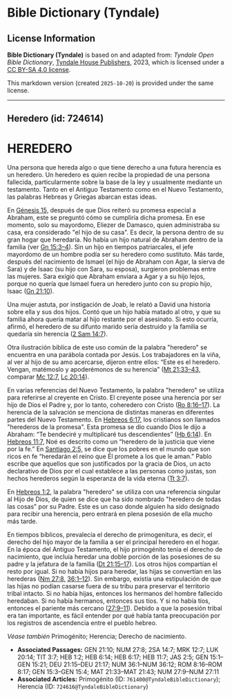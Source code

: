 # Bible Dictionary (Tyndale)

## License Information

**Bible Dictionary (Tyndale)** is based on and adapted from: _Tyndale Open Bible Dictionary_, [Tyndale House Publishers](https://tyndaleopenresources.com/), 2023, which is licensed under a [CC BY-SA 4.0 license](https://creativecommons.org/licenses/by-sa/4.0/legalcode.en).

This markdown version (created `2025-10-20`) is provided under the same license.



--------------------------------

## Heredero (id: 724614)

HEREDERO
========

Una persona que hereda algo o que tiene derecho a una futura herencia es un heredero. Un heredero es quien recibe la propiedad de una persona fallecida, particularmente sobre la base de la ley y usualmente mediante un testamento. Tanto en el Antiguo Testamento como en el Nuevo Testamento, las palabras Hebreas y Griegas abarcan estas ideas.

En [Génesis 15,](https://ref.ly/Gen15:1-Gen15:21) después de que Dios reiteró su promesa especial a Abraham, este se preguntó cómo se cumpliría dicha promesa. En ese momento, solo su mayordomo, Eliezer de Damasco, quien administraba su casa, era considerado "el hijo de su casa". Es decir, la persona dentro de su gran hogar que heredaría. No había un hijo natural de Abraham dentro de la familia (ver [Gn 15:3–4](https://ref.ly/Gen15:3-Gen15:4)). Sin un hijo en tiempos patriarcales, el jefe mayordomo de un hombre podía ser su heredero como sustituto. Más tarde, después del nacimiento de Ismael (el hijo de Abraham con Agar, la sierva de Sara) y de Isaac (su hijo con Sara, su esposa), surgieron problemas entre las mujeres. Sara exigió que Abraham enviara a Agar y a su hijo lejos, porque no quería que Ismael fuera un heredero junto con su propio hijo, Isaac ([Gn 21:10](https://ref.ly/Gen21:10)).

Una mujer astuta, por instigación de Joab, le relató a David una historia sobre ella y sus dos hijos. Contó que un hijo había matado al otro, y que su familia ahora quería matar al hijo restante por el asesinato. Si esto ocurría, afirmó, el heredero de su difunto marido sería destruido y la familia se quedaría sin herencia ([2 Sam 14:7](https://ref.ly/2Sam14:7)).

Otra ilustración bíblica de este uso común de la palabra "heredero" se encuentra en una parábola contada por Jesús. Los trabajadores en la viña, al ver al hijo de su amo acercarse, dijeron entre ellos: “Este es el heredero. Vengan, matémoslo y apoderémonos de su herencia” ([Mt 21:33–43,](https://ref.ly/Matt21:33-Matt21:43) comparar [Mc 12:7,](https://ref.ly/Mark12:7) [Lc 20:14](https://ref.ly/Luke20:14)).

En varias referencias del Nuevo Testamento, la palabra "heredero" se utiliza para referirse al creyente en Cristo. El creyente posee una herencia por ser hijo de Dios el Padre y, por lo tanto, coheredero con Cristo ([Ro 8:16–17](https://ref.ly/Rom8:16-Rom8:17)). La herencia de la salvación se menciona de distintas maneras en diferentes partes del Nuevo Testamento. En [Hebreos 6:17,](https://ref.ly/Heb6:17) los cristianos son llamados "herederos de la promesa". Esta promesa se dio cuando Dios le dijo a Abraham: “Te bendeciré y multiplicaré tus descendientes” ([Hb 6:14](https://ref.ly/Heb6:14)). En [Hebreos 11:7,](https://ref.ly/Heb11:7) Noé es descrito como un “heredero de la justicia que viene por la fe.” En [Santiago 2:5,](https://ref.ly/Jas2:5) se dice que los pobres en el mundo que son ricos en fe “heredarán el reino que Él promete a los que le aman.” Pablo escribe que aquellos que son justificados por la gracia de Dios, un acto declarativo de Dios por el cual establece a las personas como justas, son hechos herederos según la esperanza de la vida eterna ([Tt 3:7](https://ref.ly/Titus3:7)).

En [Hebreos 1:2](https://ref.ly/Heb1:2), la palabra "heredero" se utiliza con una referencia singular al Hijo de Dios, de quien se dice que ha sido nombrado "heredero de todas las cosas" por su Padre. Este es un caso donde alguien ha sido designado para recibir una herencia, pero entrará en plena posesión de ella mucho más tarde.

En tiempos bíblicos, prevalecía el derecho de primogenitura, es decir, el derecho del hijo mayor de la familia a ser el principal heredero en el hogar. En la época del Antiguo Testamento, el hijo primogénito tenía el derecho de nacimiento, que incluía heredar una doble porción de las posesiones de su padre y la jefatura de la familia ([Dt 21:15–17](https://ref.ly/Deut21:15-Deut21:17)). Los otros hijos compartían el resto por igual. Si no había hijos para heredar, las hijas se convertían en las herederas ([Nm 27:8,](https://ref.ly/Num27:8) [36:1–12](https://ref.ly/Num36:1-Num36:12)). Sin embargo, existía una estipulación de que las hijas no podían casarse fuera de su tribu para preservar el territorio tribal intacto. Si no había hijas, entonces los hermanos del hombre fallecido heredaban. Si no había hermanos, entonces sus tíos. Y si no había tíos, entonces el pariente más cercano ([27:9–11](https://ref.ly/Num27:9-Num27:11)). Debido a que la posesión tribal era tan importante, es fácil entender por qué había tanta preocupación por los registros de ascendencia entre el pueblo hebreo.

*Véase también* Primogénito; Herencia; Derecho de nacimiento.

* **Associated Passages:** GEN 21:10; NUM 27:8; 2SA 14:7; MRK 12:7; LUK 20:14; TIT 3:7; HEB 1:2; HEB 6:14; HEB 6:17; HEB 11:7; JAS 2:5; GEN 15:1–GEN 15:21; DEU 21:15–DEU 21:17; NUM 36:1–NUM 36:12; ROM 8:16–ROM 8:17; GEN 15:3–GEN 15:4; MAT 21:33–MAT 21:43; NUM 27:9–NUM 27:11
* **Associated Articles:** Primogénito (ID: `761400@TyndaleBibleDictionary`); Herencia (ID: `724616@TyndaleBibleDictionary`)

